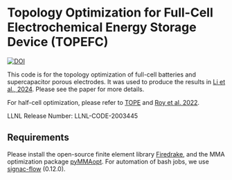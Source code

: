 # Topology Optimization for Full-Cell Electrochemical Energy Storage Device (TOPEFC)

[![DOI](https://zenodo.org/badge/DOI/10.5281/zenodo.15115948.svg)](https://doi.org/10.5281/zenodo.15115948)

This code is for the topology optimization of full-cell batteries and supercapacitor porous electrodes. It was used to produce the results in [Li et al., 2024](https://link.springer.com/article/10.1007/s00158-024-03901-z). Please see the paper for more details.

For half-cell optimization, please refer to [TOPE](https://github.com/LLNL/TOPE) and [Roy et al. 2022](https://link.springer.com/article/10.1007/s00158-022-03249-2).

LLNL Release Number: LLNL-CODE-2003445

## Requirements

Please install the open-source finite element library [Firedrake](https://www.firedrakeproject.org/download.html), and the MMA optimization package [pyMMAopt](https://github.com/LLNL/pyMMAopt). For automation of bash jobs, we use [signac-flow](https://github.com/glotzerlab/signac-flow) (0.12.0).
